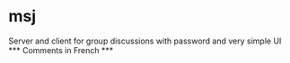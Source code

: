 # msj
Server and client for group discussions with password and very simple UI
*** Comments in French ***
